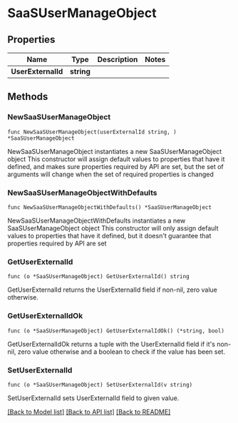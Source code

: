 # SaaSUserManageObject

## Properties

Name | Type | Description | Notes
------------ | ------------- | ------------- | -------------
**UserExternalId** | **string** |  | 

## Methods

### NewSaaSUserManageObject

`func NewSaaSUserManageObject(userExternalId string, ) *SaaSUserManageObject`

NewSaaSUserManageObject instantiates a new SaaSUserManageObject object
This constructor will assign default values to properties that have it defined,
and makes sure properties required by API are set, but the set of arguments
will change when the set of required properties is changed

### NewSaaSUserManageObjectWithDefaults

`func NewSaaSUserManageObjectWithDefaults() *SaaSUserManageObject`

NewSaaSUserManageObjectWithDefaults instantiates a new SaaSUserManageObject object
This constructor will only assign default values to properties that have it defined,
but it doesn't guarantee that properties required by API are set

### GetUserExternalId

`func (o *SaaSUserManageObject) GetUserExternalId() string`

GetUserExternalId returns the UserExternalId field if non-nil, zero value otherwise.

### GetUserExternalIdOk

`func (o *SaaSUserManageObject) GetUserExternalIdOk() (*string, bool)`

GetUserExternalIdOk returns a tuple with the UserExternalId field if it's non-nil, zero value otherwise
and a boolean to check if the value has been set.

### SetUserExternalId

`func (o *SaaSUserManageObject) SetUserExternalId(v string)`

SetUserExternalId sets UserExternalId field to given value.



[[Back to Model list]](../README.md#documentation-for-models) [[Back to API list]](../README.md#documentation-for-api-endpoints) [[Back to README]](../README.md)


